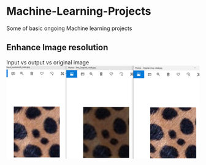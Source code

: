 # Machine-Learning-Projects
Some of basic ongoing Machine learning projects

## Enhance Image resolution
Input vs output vs original image
![](https://github.com/raviskumawat/Machine-Learning-AND-Big-Data-Projects/blob/master/Enhance%20Image%20Resolution/ResoluteIT.png)
